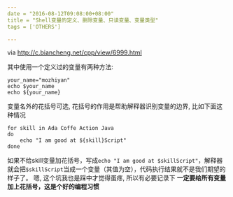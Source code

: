 ```yaml
---
date = "2016-08-12T09:08:00+08:00"
title = "Shell变量的定义、删除变量、只读变量、变量类型"
tags = ['OTHERS']

---
```


via <http://c.biancheng.net/cpp/view/6999.html>

其中使用一个定义过的变量有两种方法:
```
your_name="mozhiyan"
echo $your_name
echo ${your_name}
```
变量名外的花括号可选, 花括号的作用是帮助解释器识别变量的边界, 比如下面这种情况
```
for skill in Ada Coffe Action Java 
do
    echo "I am good at ${skill}Script"
done
```
如果不给skill变量加花括号，写成`echo "I am good at $skillScript"`，解释器就会把`$skillScript`当成一个变量（其值为空），代码执行结果就不是我们期望的样子了。
嗯, 这个坑我也是踩中才觉得蛋疼, 所以有必要记录下
**一定要给所有变量加上花括号，这是个好的编程习惯**
